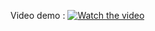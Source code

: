 Video demo :
[![Watch the video](https://img.youtube.com/vi/g5OlQHLpRaA/maxresdefault.jpg)](https://youtu.be/g5OlQHLpRaA)
